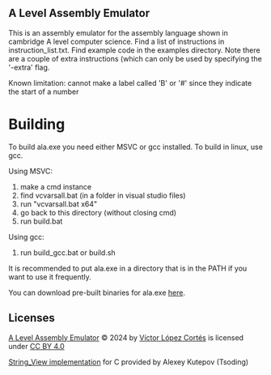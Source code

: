 ## A Level Assembly Emulator

This is an assembly emulator for the assembly language shown in cambridge A level computer science. Find a list of instructions in instruction_list.txt. Find example code in the examples directory. Note there are a couple of extra instructions (which can only be used by specifying the '-extra' flag.

Known limitation: cannot make a label called 'B' or '#' since they indicate the start of a number

# Building

To build ala.exe you need either MSVC or gcc installed.
To build in linux, use gcc.

Using MSVC:
1. make a cmd instance
2. find vcvarsall.bat (in a folder in visual studio files)
3. run "vcvarsall.bat x64"
3. go back to this directory (without closing cmd)
4. run build.bat

Using gcc:
1. run build_gcc.bat or build.sh

It is recommended to put ala.exe in a directory that is in the PATH if you want to use it frequently.

You can download pre-built binaries for ala.exe [here](https://github.com/victor-Lopez25/A-Level-Assembly-Emulator/releases).

## Licenses

[A Level Assembly Emulator]() © 2024 by [Víctor López Cortés](https://github.com/victor-Lopez25) is licensed under [CC BY 4.0](https://creativecommons.org/licenses/by/4.0/)

[String_View implementation](https://github.com/tsoding/sv) for C provided by Alexey Kutepov (Tsoding)
